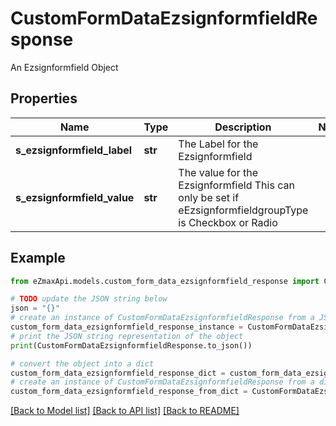 # CustomFormDataEzsignformfieldResponse

An Ezsignformfield Object

## Properties

Name | Type | Description | Notes
------------ | ------------- | ------------- | -------------
**s_ezsignformfield_label** | **str** | The Label for the Ezsignformfield | 
**s_ezsignformfield_value** | **str** | The value for the Ezsignformfield  This can only be set if eEzsignformfieldgroupType is Checkbox or Radio | 

## Example

```python
from eZmaxApi.models.custom_form_data_ezsignformfield_response import CustomFormDataEzsignformfieldResponse

# TODO update the JSON string below
json = "{}"
# create an instance of CustomFormDataEzsignformfieldResponse from a JSON string
custom_form_data_ezsignformfield_response_instance = CustomFormDataEzsignformfieldResponse.from_json(json)
# print the JSON string representation of the object
print(CustomFormDataEzsignformfieldResponse.to_json())

# convert the object into a dict
custom_form_data_ezsignformfield_response_dict = custom_form_data_ezsignformfield_response_instance.to_dict()
# create an instance of CustomFormDataEzsignformfieldResponse from a dict
custom_form_data_ezsignformfield_response_from_dict = CustomFormDataEzsignformfieldResponse.from_dict(custom_form_data_ezsignformfield_response_dict)
```
[[Back to Model list]](../README.md#documentation-for-models) [[Back to API list]](../README.md#documentation-for-api-endpoints) [[Back to README]](../README.md)


